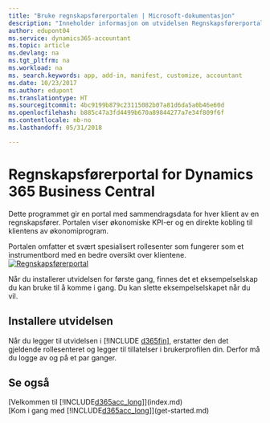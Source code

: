 ```yaml
---
title: "Bruke regnskapsførerportalen | Microsoft-dokumentasjon"
description: "Inneholder informasjon om utvidelsen Regnskapsførerportal."
author: edupont04
ms.service: dynamics365-accountant
ms.topic: article
ms.devlang: na
ms.tgt_pltfrm: na
ms.workload: na
ms. search.keywords: app, add-in, manifest, customize, accountant
ms.date: 10/23/2017
ms.author: edupont
ms.translationtype: HT
ms.sourcegitcommit: 4bc9199b879c23115082b07a81d6da5a0b46e60d
ms.openlocfilehash: b885c47a3fd4499b670a89844277a7e34f809f6f
ms.contentlocale: nb-no
ms.lasthandoff: 05/31/2018

---
```

# <a name="accountant-portal-for-dynamics-365-business-central"></a>Regnskapsførerportal for Dynamics 365 Business Central
Dette programmet gir en portal med sammendragsdata for hver klient av en regnskapsfører. Portalen viser økonomiske KPI-er og en direkte kobling til klientens av økonomiprogram.  

Portalen omfatter et svært spesialisert rollesenter som fungerer som et instrumentbord med en bedre oversikt over klientene.  
[![Regnskapsførerportal](./media/accountant-get-started/accountant-dashboard.png)](https://go.microsoft.com/fwlink/?linkid=851257)

Når du installerer utvidelsen for første gang, finnes det et eksempelselskap du kan bruke til å komme i gang. Du kan slette eksempelselskapet når du vil.  

## <a name="installing-the-extension"></a>Installere utvidelsen
Når du legger til utvidelsen i [!INCLUDE [d365fin](includes/d365fin_md.md)], erstatter den det gjeldende rollesenteret og legger til tillatelser i brukerprofilen din. Derfor må du logge av og på et par ganger.  

## <a name="see-also"></a>Se også
[Velkommen til [!INCLUDE[d365acc_long](includes/d365acc_long_md.md)]](index.md)  
[Kom i gang med [!INCLUDE[d365acc_long](includes/d365acc_long_md.md)]](get-started.md)  

